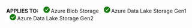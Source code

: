 <Token>**APPLIES TO:** ![yes](../media/applies-to/yes.png)Azure Blob Storage ![yes](../media/applies-to/yes.png)Azure Data Lake Storage Gen1 ![yes](../media/applies-to/yes.png)Azure Data Lake Storage Gen2</Token> 